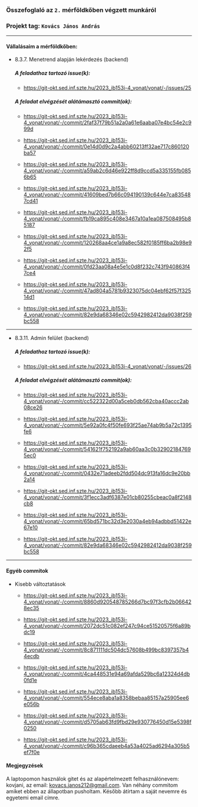 ### Összefoglaló az `2.` mérföldkőben végzett munkáról

### Projekt tag: `Kovács János András`

___

#### Vállalásaim a mérföldkőben: 

 - 8.3.7. Menetrend alapján lekérdezés (backend)

    ##### A feladathoz tartozó issue(k):

     - https://git-okt.sed.inf.szte.hu/2023_ib153i-4_vonat/vonat/-/issues/25

    ##### A feladat elvégzését alátámasztó commit(ok):

     - https://git-okt.sed.inf.szte.hu/2023_ib153i-4_vonat/vonat/-/commit/2faf37f79b51a2a0a61e6aaba07e4bc54e2c999d
     
     - https://git-okt.sed.inf.szte.hu/2023_ib153i-4_vonat/vonat/-/commit/0e14d0d9c2a4abb60213ff32ae717c860120ba57
     
     - https://git-okt.sed.inf.szte.hu/2023_ib153i-4_vonat/vonat/-/commit/a59ab2c6d46e922ff8d9ccd5a335155fb0856b65
     
     - https://git-okt.sed.inf.szte.hu/2023_ib153i-4_vonat/vonat/-/commit/41609bed7b66c094190139c644e7ca835487cd41
     
     - https://git-okt.sed.inf.szte.hu/2023_ib153i-4_vonat/vonat/-/commit/fb19ca895c408e3467a10a1ea087508495b85187
     
     - https://git-okt.sed.inf.szte.hu/2023_ib153i-4_vonat/vonat/-/commit/120268aa4ce1a9a8ec582f0185ff6ba2b98e92f5
     
     - https://git-okt.sed.inf.szte.hu/2023_ib153i-4_vonat/vonat/-/commit/0fd23aa08a4e5e1c0d8f232c743f940863f47ce4
     
     - https://git-okt.sed.inf.szte.hu/2023_ib153i-4_vonat/vonat/-/commit/47ad804a5781b9323075dc04ebf62f57f32514d1
     
     - https://git-okt.sed.inf.szte.hu/2023_ib153i-4_vonat/vonat/-/commit/82e9da68346e02c5942982412da9038f259bc558
     
---
     
 - 8.3.11. Admin felület (backend)

    ##### A feladathoz tartozó issue(k):

     - https://git-okt.sed.inf.szte.hu/2023_ib153i-4_vonat/vonat/-/issues/26

    ##### A feladat elvégzését alátámasztó commit(ok):

     - https://git-okt.sed.inf.szte.hu/2023_ib153i-4_vonat/vonat/-/commit/cc522322d00a5ceb0db562cba40accc2ab08ce26
     
     - https://git-okt.sed.inf.szte.hu/2023_ib153i-4_vonat/vonat/-/commit/5e92a0fc4f50fe693f25ae74ab9b5a72c1395fe6
     
     - https://git-okt.sed.inf.szte.hu/2023_ib153i-4_vonat/vonat/-/commit/541621f752192a9ab60aa3c0b329021847695ec0
     
     - https://git-okt.sed.inf.szte.hu/2023_ib153i-4_vonat/vonat/-/commit/0432e71adeeb2fdd504dc913fa16dc9e20bb2a14
     
     - https://git-okt.sed.inf.szte.hu/2023_ib153i-4_vonat/vonat/-/commit/3f1ecc3adf6387e01cb80255cbeac0a8f2148cb8
     
     - https://git-okt.sed.inf.szte.hu/2023_ib153i-4_vonat/vonat/-/commit/65bd571bc32d3e2030a4eb94adbbd51422e67e10
     
     - https://git-okt.sed.inf.szte.hu/2023_ib153i-4_vonat/vonat/-/commit/82e9da68346e02c5942982412da9038f259bc558
     

___

#### Egyéb commitok

- Kisebb változtatások

     - https://git-okt.sed.inf.szte.hu/2023_ib153i-4_vonat/vonat/-/commit/8860d920548785266d7bc97f3cfb2b066428ec35

     - https://git-okt.sed.inf.szte.hu/2023_ib153i-4_vonat/vonat/-/commit/2072dc51c082ef247c94ce51520575f6a89bdc19

     - https://git-okt.sed.inf.szte.hu/2023_ib153i-4_vonat/vonat/-/commit/8c871111dc504dc57608b499bc8397357b44ecdb

     - https://git-okt.sed.inf.szte.hu/2023_ib153i-4_vonat/vonat/-/commit/4ca448531e94a69afda529bc6a12324d4db0fd1e

     - https://git-okt.sed.inf.szte.hu/2023_ib153i-4_vonat/vonat/-/commit/554ece8aba1a8358bebaa85157a25905ee6e056b

     - https://git-okt.sed.inf.szte.hu/2023_ib153i-4_vonat/vonat/-/commit/d5705ab63fd9fbd29e930776450d15e5398f0250

     - https://git-okt.sed.inf.szte.hu/2023_ib153i-4_vonat/vonat/-/commit/c96b365cdaeeb4a53a4025ad6294a305b5ef7f0e


#### Megjegyzések
A laptopomon használok gitet és az alapértelmezett felhasználónevem: kovjani, az email: kovacs.janos212@gmail.com. Van néhány commitom amiket ebben az állapotban pusholtam. Később átírtam a saját nevemre és egyetemi email címre.
